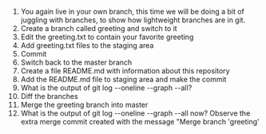 1. You again live in your own branch, this time we will be doing a bit of juggling with branches, to show how lightweight branches are in git.
1.	Create a branch called greeting and switch to it
2.	Edit the greeting.txt to contain your favorite greeting
3.	Add greeting.txt files to the staging area
4.	Commit
5.	Switch back to the master branch
6.	Create a file README.md with information about this repository
7.	Add the README.md file to staging area and make the commit
8.	What is the output of git log --oneline --graph --all?
9.	Diff the branches
10.	Merge the greeting branch into master
11.	What is the output of git log --oneline --graph --all now? Observe the extra merge commit created with the message "Merge branch 'greeting'
